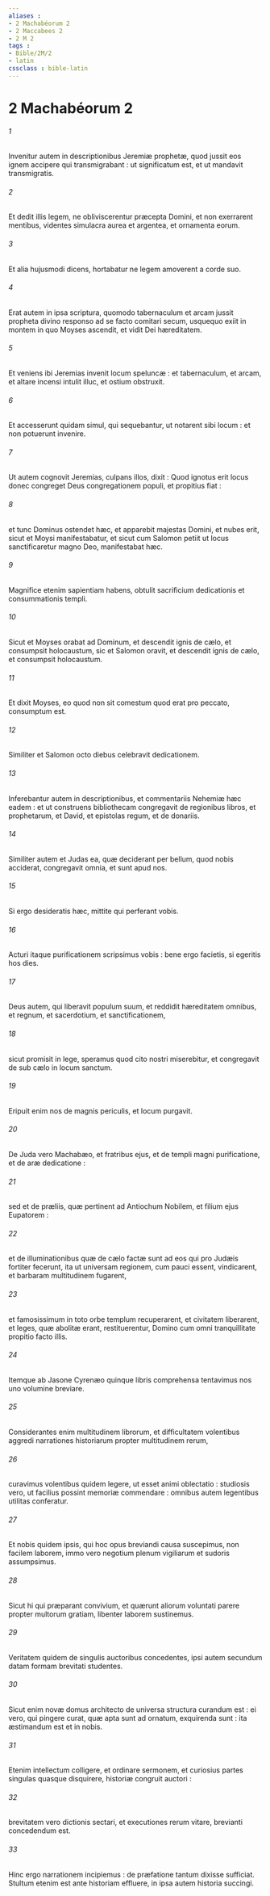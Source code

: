 ```yaml
---
aliases : 
- 2 Machabéorum 2
- 2 Maccabees 2
- 2 M 2
tags : 
- Bible/2M/2
- latin
cssclass : bible-latin
---
```


# 2 Machabéorum 2

###### 1
Invenitur autem in descriptionibus Jeremiæ prophetæ, quod jussit eos ignem accipere qui transmigrabant : ut significatum est, et ut mandavit transmigratis.
###### 2
Et dedit illis legem, ne obliviscerentur præcepta Domini, et non exerrarent mentibus, videntes simulacra aurea et argentea, et ornamenta eorum.
###### 3
Et alia hujusmodi dicens, hortabatur ne legem amoverent a corde suo.
###### 4
Erat autem in ipsa scriptura, quomodo tabernaculum et arcam jussit propheta divino responso ad se facto comitari secum, usquequo exiit in montem in quo Moyses ascendit, et vidit Dei hæreditatem.
###### 5
Et veniens ibi Jeremias invenit locum speluncæ : et tabernaculum, et arcam, et altare incensi intulit illuc, et ostium obstruxit.
###### 6
Et accesserunt quidam simul, qui sequebantur, ut notarent sibi locum : et non potuerunt invenire.
###### 7
Ut autem cognovit Jeremias, culpans illos, dixit : Quod ignotus erit locus donec congreget Deus congregationem populi, et propitius fiat :
###### 8
et tunc Dominus ostendet hæc, et apparebit majestas Domini, et nubes erit, sicut et Moysi manifestabatur, et sicut cum Salomon petiit ut locus sanctificaretur magno Deo, manifestabat hæc.
###### 9
Magnifice etenim sapientiam habens, obtulit sacrificium dedicationis et consummationis templi.
###### 10
Sicut et Moyses orabat ad Dominum, et descendit ignis de cælo, et consumpsit holocaustum, sic et Salomon oravit, et descendit ignis de cælo, et consumpsit holocaustum.
###### 11
Et dixit Moyses, eo quod non sit comestum quod erat pro peccato, consumptum est.
###### 12
Similiter et Salomon octo diebus celebravit dedicationem.
###### 13
Inferebantur autem in descriptionibus, et commentariis Nehemiæ hæc eadem : et ut construens bibliothecam congregavit de regionibus libros, et prophetarum, et David, et epistolas regum, et de donariis.
###### 14
Similiter autem et Judas ea, quæ deciderant per bellum, quod nobis acciderat, congregavit omnia, et sunt apud nos.
###### 15
Si ergo desideratis hæc, mittite qui perferant vobis.
###### 16
Acturi itaque purificationem scripsimus vobis : bene ergo facietis, si egeritis hos dies.
###### 17
Deus autem, qui liberavit populum suum, et reddidit hæreditatem omnibus, et regnum, et sacerdotium, et sanctificationem,
###### 18
sicut promisit in lege, speramus quod cito nostri miserebitur, et congregavit de sub cælo in locum sanctum.
###### 19
Eripuit enim nos de magnis periculis, et locum purgavit.
###### 20
De Juda vero Machabæo, et fratribus ejus, et de templi magni purificatione, et de aræ dedicatione :
###### 21
sed et de præliis, quæ pertinent ad Antiochum Nobilem, et filium ejus Eupatorem :
###### 22
et de illuminationibus quæ de cælo factæ sunt ad eos qui pro Judæis fortiter fecerunt, ita ut universam regionem, cum pauci essent, vindicarent, et barbaram multitudinem fugarent,
###### 23
et famosissimum in toto orbe templum recuperarent, et civitatem liberarent, et leges, quæ abolitæ erant, restituerentur, Domino cum omni tranquillitate propitio facto illis.
###### 24
Itemque ab Jasone Cyrenæo quinque libris comprehensa tentavimus nos uno volumine breviare.
###### 25
Considerantes enim multitudinem librorum, et difficultatem volentibus aggredi narrationes historiarum propter multitudinem rerum,
###### 26
curavimus volentibus quidem legere, ut esset animi oblectatio : studiosis vero, ut facilius possint memoriæ commendare : omnibus autem legentibus utilitas conferatur.
###### 27
Et nobis quidem ipsis, qui hoc opus breviandi causa suscepimus, non facilem laborem, immo vero negotium plenum vigiliarum et sudoris assumpsimus.
###### 28
Sicut hi qui præparant convivium, et quærunt aliorum voluntati parere propter multorum gratiam, libenter laborem sustinemus.
###### 29
Veritatem quidem de singulis auctoribus concedentes, ipsi autem secundum datam formam brevitati studentes.
###### 30
Sicut enim novæ domus architecto de universa structura curandum est : ei vero, qui pingere curat, quæ apta sunt ad ornatum, exquirenda sunt : ita æstimandum est et in nobis.
###### 31
Etenim intellectum colligere, et ordinare sermonem, et curiosius partes singulas quasque disquirere, historiæ congruit auctori :
###### 32
brevitatem vero dictionis sectari, et executiones rerum vitare, brevianti concedendum est.
###### 33
Hinc ergo narrationem incipiemus : de præfatione tantum dixisse sufficiat. Stultum etenim est ante historiam effluere, in ipsa autem historia succingi.
